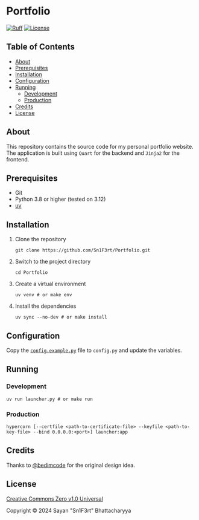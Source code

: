 # Portfolio

[![Ruff](https://github.com/Sn1F3rt/Portfolio/actions/workflows/ruff.yml/badge.svg)](https://github.com/Sn1F3rt/Portfolio/actions/workflows/ruff.yml)
[![License](https://img.shields.io/github/license/Sn1F3rt/Portfolio)](LICENSE)

## Table of Contents

- [About](#about)
- [Prerequisites](#prerequisites)
- [Installation](#installation)
- [Configuration](#configuration)
- [Running](#running)
  - [Development](#development)
  - [Production](#production)
- [Credits](#credits)
- [License](#license)

## About

This repository contains the source code for my personal portfolio website. The application is built using `Quart` for the backend and `Jinja2` for the frontend.

## Prerequisites

- Git
- Python 3.8 or higher (tested on 3.12)
- [uv](https://docs.astral.sh/uv/)

## Installation

1. Clone the repository

   ```shell
   git clone https://github.com/Sn1F3rt/Portfolio.git
   ```
   
2. Switch to the project directory

   ```shell
   cd Portfolio
   ```
   
3. Create a virtual environment

   ```shell
   uv venv # or make env
   ```
4. Install the dependencies

   ```shell
   uv sync --no-dev # or make install
   ```

## Configuration

Copy the [`config.example.py`](config.example.py) file to `config.py` and update the variables.

## Running

### Development

```shell
uv run launcher.py # or make run
```

### Production

```shell
hypercorn [--certfile <path-to-certificate-file> --keyfile <path-to-key-file> --bind 0.0.0.0:<port>] launcher:app
```

## Credits

Thanks to [@bedimcode](https://github.com/bedimcode/) for the original design idea. 

## License

[Creative Commons Zero v1.0 Universal](LICENSE)

Copyright &copy; 2024 Sayan "Sn1F3rt" Bhattacharyya
